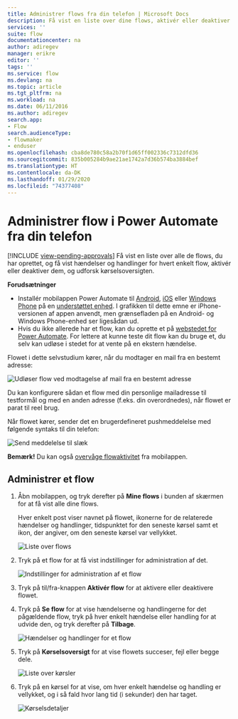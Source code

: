 ```yaml
---
title: Administrer flows fra din telefon | Microsoft Docs
description: Få vist en liste over dine flows, aktivér eller deaktiver dem, og få vist hændelse(r), handling(er) og kørselsoversigt for hvert enkelt flow
services: ''
suite: flow
documentationcenter: na
author: adiregev
manager: erikre
editor: ''
tags: ''
ms.service: flow
ms.devlang: na
ms.topic: article
ms.tgt_pltfrm: na
ms.workload: na
ms.date: 06/11/2016
ms.author: adiregev
search.app:
- Flow
search.audienceType:
- flowmaker
- enduser
ms.openlocfilehash: cba8de780c58a2b70f1d65ff002336c7312dfd36
ms.sourcegitcommit: 835b005284b9ae21ae1742a7d36b574ba3884bef
ms.translationtype: HT
ms.contentlocale: da-DK
ms.lasthandoff: 01/29/2020
ms.locfileid: "74377408"
---
```

# <a name="manage-flows-in-power-automate-from-your-phone"></a>Administrer flow i Power Automate fra din telefon
[!INCLUDE [view-pending-approvals](includes/cc-rebrand.md)]
Få vist en liste over alle de flows, du har oprettet, og få vist hændelser og handlinger for hvert enkelt flow, aktivér eller deaktiver dem, og udforsk kørselsoversigten.

**Forudsætninger**

* Installér mobilappen Power Automate til [Android](https://aka.ms/flowmobiledocsandroid), [iOS](https://aka.ms/flowmobiledocsios) eller [Windows Phone](https://aka.ms/flowmobilewindows) på en [understøttet enhed](getting-started.md#use-the-mobile-app). I grafikken til dette emne er iPhone-versionen af appen anvendt, men grænsefladen på en Android- og Windows Phone-enhed ser ligesådan ud.
* Hvis du ikke allerede har et flow, kan du oprette et på [webstedet for Power Automate](https://flow.microsoft.com/). For lettere at kunne teste dit flow kan du bruge et, du selv kan udløse i stedet for at vente på en ekstern hændelse.

Flowet i dette selvstudium kører, når du modtager en mail fra en bestemt adresse:

![Udløser flow ved modtagelse af mail fra en bestemt adresse](./media/mobile-manage-flows/create-trigger.png)

Du kan konfigurere sådan et flow med din personlige mailadresse til testformål og med en anden adresse (f.eks. din overordnedes), når flowet er parat til reel brug.

Når flowet kører, sender det en brugerdefineret pushmeddelelse med følgende syntaks til din telefon:

![Send meddelelse til slæk](./media/mobile-manage-flows/create-event.png)

**Bemærk!** Du kan også [overvåge flowaktivitet](mobile-monitor-activity.md) fra mobilappen.

## <a name="manage-a-flow"></a>Administrer et flow
1. Åbn mobilappen, og tryk derefter på **Mine flows** i bunden af skærmen for at få vist alle dine flows.
   
    Hver enkelt post viser navnet på flowet, ikonerne for de relaterede hændelser og handlinger, tidspunktet for den seneste kørsel samt et ikon, der angiver, om den seneste kørsel var vellykket.
   
    ![Liste over flows](./media/mobile-manage-flows/flow-list.png)
2. Tryk på et flow for at få vist indstillinger for administration af det.
   
    ![Indstillinger for administration af et flow](./media/mobile-manage-flows/flow-details.png)
3. Tryk på til/fra-knappen **Aktivér flow** for at aktivere eller deaktivere flowet.
4. Tryk på **Se flow** for at vise hændelserne og handlingerne for det pågældende flow, tryk på hver enkelt hændelse eller handling for at udvide den, og tryk derefter på **Tilbage**.
   
    ![Hændelser og handlinger for et flow](./media/mobile-manage-flows/flow-event-action.png)
5. Tryk på **Kørselsoversigt** for at vise flowets succeser, fejl eller begge dele.
   
    ![Liste over kørsler](./media/mobile-manage-flows/history-mixed.png)
6. Tryk på en kørsel for at vise, om hver enkelt hændelse og handling er vellykket, og i så fald hvor lang tid (i sekunder) den har taget.
   
    ![Kørselsdetaljer](./media/mobile-manage-flows/flow-run.png)

